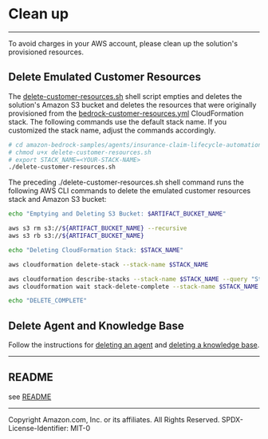 # Clean up
---

To avoid charges in your AWS account, please clean up the solution's provisioned resources.

## Delete Emulated Customer Resources
The [delete-customer-resources.sh](../shell/delete-customer-resources.sh) shell script empties and deletes the solution's Amazon S3 bucket and deletes the resources that were originally provisioned from the [bedrock-customer-resources.yml](../cfn/bedrock-customer-resources.yml) CloudFormation stack. The following commands use the default stack name. If you customized the stack name, adjust the commands accordingly.

```sh
# cd amazon-bedrock-samples/agents/insurance-claim-lifecycle-automation/shell/
# chmod u+x delete-customer-resources.sh
# export STACK_NAME=<YOUR-STACK-NAME>
./delete-customer-resources.sh
```

The preceding ./delete-customer-resources.sh shell command runs the following AWS CLI commands to delete the emulated customer resources stack and Amazon S3 bucket:

```sh
echo "Emptying and Deleting S3 Bucket: $ARTIFACT_BUCKET_NAME"

aws s3 rm s3://${ARTIFACT_BUCKET_NAME} --recursive
aws s3 rb s3://${ARTIFACT_BUCKET_NAME}

echo "Deleting CloudFormation Stack: $STACK_NAME"

aws cloudformation delete-stack --stack-name $STACK_NAME

aws cloudformation describe-stacks --stack-name $STACK_NAME --query "Stacks[0].StackStatus"
aws cloudformation wait stack-delete-complete --stack-name $STACK_NAME

echo "DELETE_COMPLETE"
```

## Delete Agent and Knowledge Base
Follow the instructions for [deleting an agent](https://docs.aws.amazon.com/bedrock/latest/userguide/agents-edit.html#agents-delete) and [deleting a knowledge base](https://docs.aws.amazon.com/bedrock/latest/userguide/knowledge-base-manage.html).

---

## README
see [README](../README.md)

---

Copyright Amazon.com, Inc. or its affiliates. All Rights Reserved.
SPDX-License-Identifier: MIT-0
